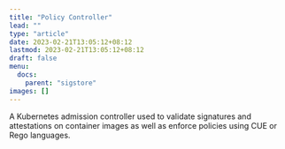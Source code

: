 ```yaml
---
title: "Policy Controller"
lead: ""
type: "article"
date: 2023-02-21T13:05:12+08:12
lastmod: 2023-02-21T13:05:12+08:12
draft: false
menu:
  docs:
    parent: "sigstore"
images: []
---
```


A Kubernetes admission controller used to validate signatures and attestations on container images as well as enforce policies using CUE or Rego languages.